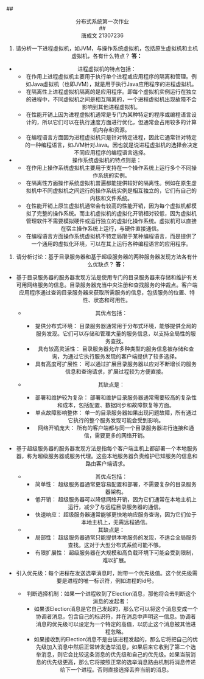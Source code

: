 ##<center>分布式系统第一次作业<center>
##<center>唐成文 21307236<center>
1. 请分析一下进程虚拟机，如JVM，与操作系统虚拟机，包括原生虚拟机和主机虚拟机，各有什么特点？
**答：**
* 进程虚拟机的特点包括：
  * 在作用上进程虚拟机主要用于执行单个进程或应用程序的隔离和管理。例如Java虚拟机（也即JVM），就是用于执行Java应用程序的进程虚拟机。
  * 在隔离性上进程虚拟机隔离的是应用程序。即每个虚拟机实例运行在独立的进程中，不同虚拟机之间是相互隔离的，一个进程虚拟机出现故障不会影响到其他进程虚拟机。
  * 在性能开销上因为进程虚拟机通常是专门为某种特定的程序或编程语言设计的，所以它们可以在执行速度方面进行优化，但通常会占用较多的计算机内存和资源。
  * 在编程语言方面因为进程虚拟机只是针对特定进程，因此它通常针对特定的一种编程语言，如JVM针对Java。因也就是说进程虚拟机的选择会决定不同应用程序的编程语言选择。
* 操作系统虚拟机的特点则是：
  * 在作用上操作系统虚拟机主要用于支持在一个操作系统上运行多个不同操作系统的实例。
  * 在隔离性方面操作系统虚拟机普遍都能提供较好的隔离性。例如在原生虚拟机中不同虚拟机之间运行的操作系统实例是相互独立的，它们有自己的内核和文件系统。
  * 在性能开销上原生虚拟机通常会有较高的性能开销，因为每个虚拟机都模拟了完整的操作系统。而主机虚拟机的虚拟化开销相对较低，因为虚拟机管理软件不需要模拟硬件或运行独立的虚拟化操作系统。虚拟机可以直接在宿主操作系统上运行，与硬件直接通信。
  * 在编程语言方面操作系统虚拟机不特定局限于某种编程语言，而是提供了一个通用的虚拟化环境，可以在其上运行各种编程语言的应用程序。
  
1. 请分析讨论：基于目录服务器和基于超级服务器的两种服务器发现方法各有什么优缺点？
**答：**
* 基于目录服务器的服务器发现方法是使用专门的目录服务器来存储和维护有关可用网络服务的信息。目录服务器充当中央注册和查找服务的仲裁点。客户端应用程序通过查询目录服务器来获取所需服务的信息，包括服务的位置、特性、状态和可用性。
    * 其优点包括：
      * 提供分布式环境： 目录服务器通常用于分布式环境，能够提供全局的服务发现。它们可以存储和管理大量的服务信息，以支持全局性的服务查找。
      * 具有较高灵活性： 目录服务器允许多种类型的服务信息被存储和查询，为通过它执行服务发现的客户端提供了较多选择。
      * 具有高度可扩展性： 可以通过扩展目录服务器以应对不断增长的服务信息和查询请求，扩展过程较为方便直接。

    * 其缺点是：
      * 部署和维护较为复杂： 部署和维护目录服务器通常需要较高的复杂性和成本，包括配置、数据同步和故障恢复等方面。
      * 单点故障影响整体： 单一的目录服务器如果出现问题故障，所有通过它执行的整个服务发现可能会受到影响。
      * 网络开销庞大： 所有的客户端都与同一个目录服务器进行连接和通信，需要更多的网络开销。

* 基于超级服务器的服务器发现方法是指每个客户端主机上都部署一个本地服务器，称为超级服务器或服务代理。这些本地服务器负责维护已知服务的信息和路由客户端请求。
  * 其优点包括：
    * 简单性： 超级服务器通常更容易配置和部署，不需要复杂的目录服务器架构。
    * 低开销： 超级服务器可以降低网络开销，因为它们通常在本地主机上运行，减少了与远程目录服务器的通信。
    * 快速响应： 超级服务器通常能够更快地响应服务查询，因为它们位于本地主机上，无需远程通信。
  * 其缺点是：
    * 局部性： 超级服务器通常只能提供本地服务的发现，不适合全局服务查找。这对于大型分布式系统可能不够。
    * 有限扩展性： 超级服务器在大规模和高负载环境下可能会受到限制，难以扩展。









* 引入优先级：每个进程在发送选举消息时，附带一个优先级值。这个优先级需要是进程的唯一标识符，例如进程的id号。
  * 判断选择机制：如果一个进程收到了Election消息，那他将会去判断这个消息的发起者：
    * 如果该Election消息是它自己发起的，那么它可以将这个消息变成一个协调者消息，包含自己的标识符，并在消息中声明这一信息。协调者消息的优先级可以设定为一个特定的高值，以防止这个消息被其他进程忽略。
    * 如果接收到的Election消息不是由该进程发起的，那么它将把自己的优先级加入消息中然后正常转发选举消息，如果后来它收到了第二个选举消息，则它会比较这条消息的优先级和自己的优先级。如果当前消息的优先级更高，那么它将按照正常的选举消息路由机制将消息传递给下一个进程。否则直接选择丢弃当前的消息。